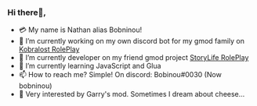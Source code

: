 ### Hi there👋, 

- 💳 My name is Nathan alias Bobninou!
- 🔭 I’m currently working on my own discord bot for my gmod family on [Kobralost RolePlay](https://github.com/KB-RolePlay)
- 🔭 I’m currently developer on my friend gmod project [StoryLife RolePlay](https://discord.gg/storyliferp)
- 🌱 I’m currently learning JavaScript and Glua
- 📫 How to reach me? Simple! On discord: Bobinou#0030 (Now bobninou)
- 🤩 Very interested by Garry's mod. Sometimes I dream about cheese...
<!--
**Bobninou0030/Bobninou0030** is a ✨ _special_ ✨ repository because its `README.md` (this file) appears on your GitHub profile.

Here are some ideas to get you started:

- 🔭 I’m currently working on ...
- 🌱 I’m currently learning ...
- 👯 I’m looking to collaborate on ...
- 🤔 I’m looking for help with ...
- 💬 Ask me about ...
- 📫 How to reach me: ...
- 😄 Pronouns: ...
- ⚡ Fun fact: ...
-->
